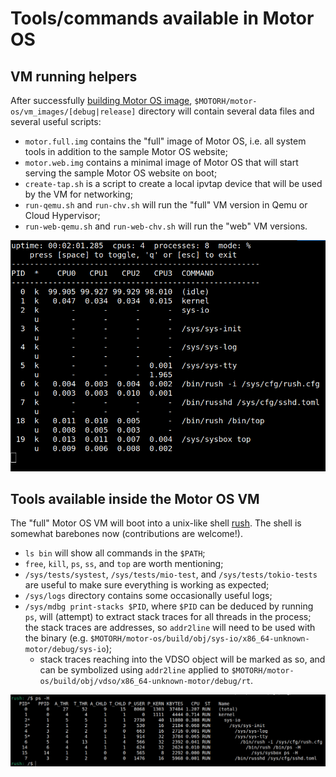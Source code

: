 # Tools/commands available in Motor OS

## VM running helpers

After successfully [building Motor OS image](https://github.com/moturus/motor-os/tree/main/docs),
`$MOTORH/motor-os/vm_images/[debug|release]` directory will contain several data files
and several useful scripts:

- `motor.full.img` contains the "full" image of Motor OS, i.e. all system tools in
  addition to the sample Motor OS website;
- `motor.web.img` contains a minimal image of Motor OS that will start serving the
  sample Motor OS website on boot;
- `create-tap.sh` is a script to create a local ipvtap device that will be used
  by the VM for networking;
- `run-qemu.sh` and `run-chv.sh` will run the "full" VM version in Qemu or Cloud Hypervisor;
- `run-web-qemu.sh` and `run-web-chv.sh` will run the "web" VM versions.

![top](top.png)

## Tools available inside the Motor OS VM

The "full" Motor OS VM will boot into a unix-like shell [rush](https://github.com/moturus/rush).
The shell is somewhat barebones now (contributions are welcome!).

- `ls bin` will show all commands in the `$PATH`;
- `free`, `kill`, `ps`, `ss`, and `top` are worth mentioning;
- `/sys/tests/systest`, `/sys/tests/mio-test`, and `/sys/tests/tokio-tests` are useful
  to make sure everything is working as expected;
- `/sys/logs` directory contains some occasionally useful logs;
- `/sys/mdbg print-stacks $PID`, where `$PID` can be deduced by running `ps`, will
  (attempt) to extract stack traces for all threads in the process; the stack traces
  are addresses, so `addr2line` will need to be used with the binary
  (e.g. `$MOTORH/motor-os/build/obj/sys-io/x86_64-unknown-motor/debug/sys-io`);
  - stack traces reaching into the VDSO object will be marked as so, and can be symbolized
  using `addr2line` applied to `$MOTORH/motor-os/build/obj/vdso/x86_64-unknown-motor/debug/rt`.

![ps -H](ps.png)
